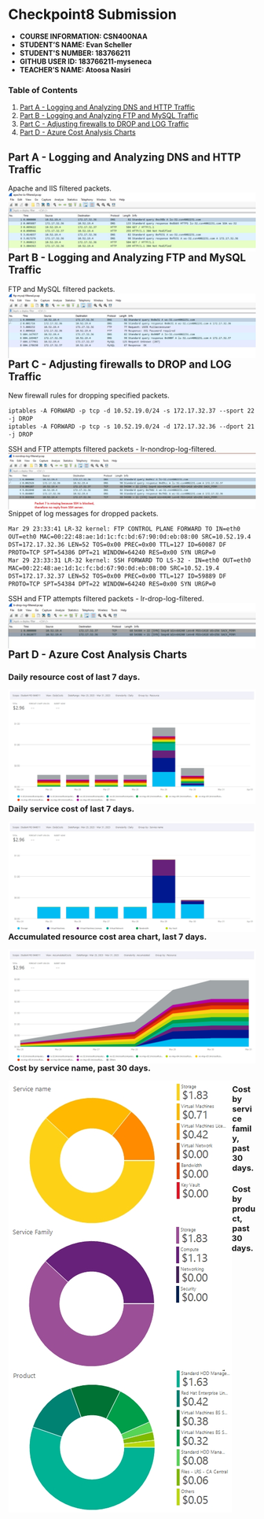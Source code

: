# Checkpoint8 Submission

- **COURSE INFORMATION: CSN400NAA**
- **STUDENT’S NAME: Evan Scheller**
- **STUDENT'S NUMBER: 183766211**
- **GITHUB USER ID: 183766211-myseneca**
- **TEACHER’S NAME: Atoosa Nasiri**

### Table of Contents

1. [Part A - Logging and Analyzing DNS and HTTP Traffic](#part-a---logging-and-analyzing-dns-and-http-traffic)
2. [Part B - Logging and Analyzing FTP and MySQL Traffic](#part-b---logging-and-analyzing-ftp-and-mysql-traffic)
3. [Part C - Adjusting firewalls to DROP and LOG Traffic](#part-c---adjusting-firewalls-to-drop-and-log-traffic)
4. [Part D - Azure Cost Analysis Charts](#part-d---azure-cost-analysis-charts)

## Part A - Logging and Analyzing DNS and HTTP Traffic
Apache and IIS filtered packets.
<img src="./images/apache-iis-filtered-ss.jpg"
     alt="apache-iis-filtered"
     style="float: left; margin-right: 10px;" />

## Part B - Logging and Analyzing FTP and MySQL Traffic
FTP and MySQL filtered packets.
<img src="./images/ftp-mysql-filtered-ss.jpg"
     alt="ftp-mysql-filtered"
     style="float: left; margin-right: 10px;" />

## Part C - Adjusting firewalls to DROP and LOG Traffic
New firewall rules for dropping specified packets.
```
iptables -A FORWARD -p tcp -d 10.52.19.0/24 -s 172.17.32.37 --sport 22 -j DROP 
iptables -A FORWARD -p tcp -s 10.52.19.0/24 -d 172.17.32.36 --dport 21 -j DROP
```
SSH and FTP attempts filtered packets - lr-nondrop-log-filtered.
<img src="./images/lr-nondrop-log-filtered-ss.jpg"
     alt="lr-nondrop-log-filtered"
     style="float: left; margin-right: 10px;" />

Snippet of log messages for dropped packets.
```
Mar 29 23:33:41 LR-32 kernel: FTP CONTROL PLANE FORWARD TO IN=eth0 OUT=eth0 MAC=00:22:48:ae:1d:1c:fc:bd:67:90:0d:eb:08:00 SRC=10.52.19.4 DST=172.17.32.36 LEN=52 TOS=0x00 PREC=0x00 TTL=127 ID=60087 DF PROTO=TCP SPT=54386 DPT=21 WINDOW=64240 RES=0x00 SYN URGP=0
Mar 29 23:33:31 LR-32 kernel: SSH FORWARD TO LS-32 - IN=eth0 OUT=eth0 MAC=00:22:48:ae:1d:1c:fc:bd:67:90:0d:eb:08:00 SRC=10.52.19.4 DST=172.17.32.37 LEN=52 TOS=0x00 PREC=0x00 TTL=127 ID=59889 DF PROTO=TCP SPT=54384 DPT=22 WINDOW=64240 RES=0x00 SYN URGP=0
```
SSH and FTP attempts filtered packets - lr-drop-log-filtered.
<img src="./images/lr-drop-log-filtered-ss.jpg"
     alt="lr-drop-log-filtered"
     style="float: left; margin-right: 10px;" />

## Part D - Azure Cost Analysis Charts

### Daily resource cost of last 7 days.
<img src="./images/daily-costs-barchart-03-30.jpg"
     alt="chart1"
     style="float: left; margin-right: 10px;" />

### Daily service cost of last 7 days.
<img src="./images/daily-costs-services-barchart-03-30.jpg"
     alt="chart2"
     style="float: left; margin-right: 10px;" />

### Accumulated resource cost area chart, last 7 days.
<img src="./images/accumulated-resource-barchart-03-30.jpg"
     alt="chart3"
     style="float: left; margin-right: 10px;" />

### Cost by service name, past 30 days.
<img src="./images/service-name-piechart-03-30.jpg"
     alt="chart4"
     style="float: left; margin-right: px;" />

### Cost by service family, past 30 days.
<img src="./images/service-family-piechart-03-30.jpg"
     alt="chart5"
     style="float: left; margin-right: px;" />

### Cost by product, past 30 days.
<img src="./images/product-piechart-03-30.jpg"
     alt="chart6"
     style="float: left; margin-right: px;" />
